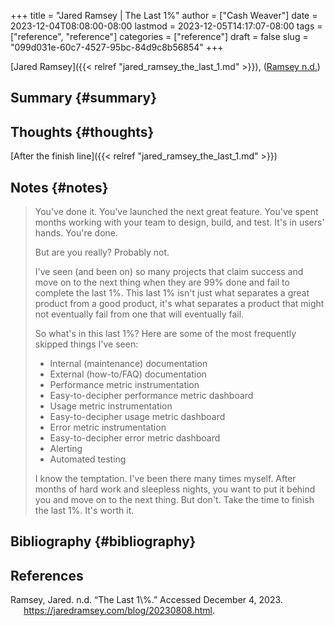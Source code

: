 +++
title = "Jared Ramsey | The Last 1%"
author = ["Cash Weaver"]
date = 2023-12-04T08:08:00-08:00
lastmod = 2023-12-05T14:17:07-08:00
tags = ["reference", "reference"]
categories = ["reference"]
draft = false
slug = "099d031e-60c7-4527-95bc-84d9c8b56854"
+++

[Jared Ramsey]({{< relref "jared_ramsey_the_last_1.md" >}}), (<a href="#citeproc_bib_item_1">Ramsey n.d.</a>)


## Summary {#summary}


## Thoughts {#thoughts}

[After the finish line]({{< relref "jared_ramsey_the_last_1.md" >}})


## Notes {#notes}

> You've done it. You've launched the next great feature. You've spent months working with your team to design, build, and test. It's in users' hands. You're done.
>
> But are you really? Probably not.
>
> I've seen (and been on) so many projects that claim success and move on to the next thing when they are 99% done and fail to complete the last 1%. This last 1% isn't just what separates a great product from a good product, it's what separates a product that might not eventually fail from one that will eventually fail.
>
> So what's in this last 1%? Here are some of the most frequently skipped things I've seen:
>
> -   Internal (maintenance) documentation
> -   External (how-to/FAQ) documentation
> -   Performance metric instrumentation
> -   Easy-to-decipher performance metric dashboard
> -   Usage metric instrumentation
> -   Easy-to-decipher usage metric dashboard
> -   Error metric instrumentation
> -   Easy-to-decipher error metric dashboard
> -   Alerting
> -   Automated testing
>
> I know the temptation. I've been there many times myself. After months of hard work and sleepless nights, you want to put it behind you and move on to the next thing. But don't. Take the time to finish the last 1%. It's worth it.


## Bibliography {#bibliography}

## References

<style>.csl-entry{text-indent: -1.5em; margin-left: 1.5em;}</style><div class="csl-bib-body">
  <div class="csl-entry"><a id="citeproc_bib_item_1"></a>Ramsey, Jared. n.d. “The Last 1\%.” Accessed December 4, 2023. <a href="https://jaredramsey.com/blog/20230808.html">https://jaredramsey.com/blog/20230808.html</a>.</div>
</div>
